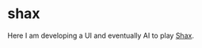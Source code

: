 # shax

Here I am developing a UI and eventually AI to play [Shax](http://www.academia.edu/1058620/An_introduction_to_Shax_A_Somali_game).
